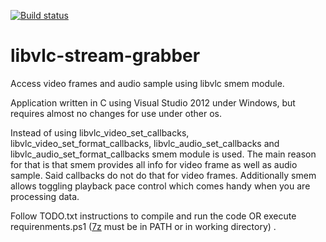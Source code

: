 [![Build status](https://ci.appveyor.com/api/projects/status/7vf4u9wgylkvf9k1?svg=true)](https://ci.appveyor.com/project/aleksas/libvlc-stream-grabber)

# libvlc-stream-grabber
Access video frames and audio sample using libvlc smem module.

Application written in C using Visual Studio 2012 under Windows, but requires almost no changes for use under other os.

Instead of using libvlc_video_set_callbacks, libvlc_video_set_format_callbacks, libvlc_audio_set_callbacks and libvlc_audio_set_format_callbacks smem module is used. The main reason for that is that smem provides all info for video frame as well as audio sample. Said callbacks do not do that for video frames. Additionally smem allows toggling playback pace control which comes handy when you are processing data.

Follow TODO.txt instructions to compile and run the code OR execute requirenments.ps1 ([7z](http://www.7-zip.org/) must be in PATH or in working directory) .
